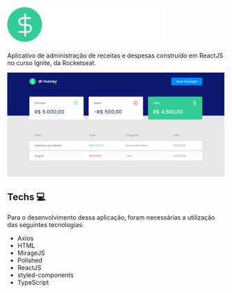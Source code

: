 ## ![logo](/src/assets/logo.svg "dt money") 
Aplicativo de administração de receitas e despesas construído em ReactJS no curso Ignite, da Rocketseat.

![dt money screenshot](/public/photo1.png "dt money screenshot")

## Techs :computer:

Para o desenvolvimento dessa aplicação, foram necessárias a utilização das seguintes tecnologias:

* Axios
* HTML
* MirageJS
* Polished
* ReactJS
* styled-components
* TypeScript

